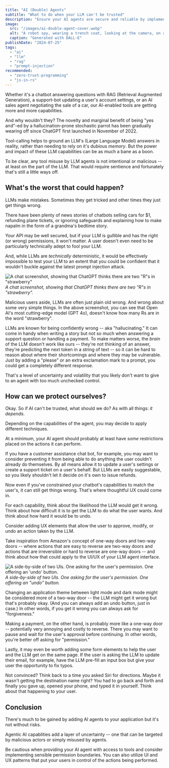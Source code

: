 ```yaml
---
title: "AI (Double) Agents"
subtitle: "What to do when your LLM can't be trusted"
description: "Ensure your AI agents are secure and reliable by implementing sensible restrictions, permission boundaries, and thoughtful UX to mitigate risks associated with LLM errors and vulnerabilities."
image:
  src: "/images/ai-double-agent-cover.webp"
  alt: "A robot spy, wearing a trench coat, looking at the camera, on a gray city street, surrounded by people."
  caption: "Generated with DALL-E"
publishDate: "2024-07-25"
tags:
  - "ai"
  - "llm" 
  - "rag"
  - "prompt-injection"
recommended:
  - "zero-trust-programming"
  - "js-in-rs"
---
```



Whether it's a chatbot answering questions with RAG (Retrieval Augmented Generation), a support-bot updating a user's account settings, or an AI sales agent negotiating the sale of a car, our AI-enabled tools are getting more and more capabilities.

And why wouldn't they? The novelty and marginal benefit of being "yes and"-ed by a hallucination-prone stochastic parrot has been gradually wearing off since ChatGPT first launched in November of 2022.

Tool-calling helps to ground an LLM's (Large Language Model) answers in reality, rather than needing to rely on it's dubious _memory_. But the power and impact of these LLM capabilities can be as much a bane as a boon.

To be clear, any tool misuse by LLM agents is not intentional or malicious -- at least on the part of the LLM. That would require sentience and fortunately that's still a little ways off.

## What's the worst that could happen?

LLMs make mistakes. Sometimes they get tricked and other times they just get things wrong.

There have been plenty of news stories of chatbots selling cars for $1, refunding plane tickets, or ignoring safeguards and explaining how to make napalm in the form of a grandma's bedtime story.

Your API may be well secured, but if your LLM is gullible and has the right (or wrong) permissions, it won't matter. A user doesn't even need to be particularly technically adept to fool your LLM.

And, while LLMs are _technically_ deterministic, it would be effectively impossible to test your LLM to an extent that you could be confident that it wouldn't buckle against the latest prompt injection attack.

![A chat screenshot, showing that ChatGPT thinks there are two "R"s in "strawberry"](/images/ada-chatgpt-count-rs-in-strawberry.png)
_A chat screenshot, showing that ChatGPT thinks there are two "R"s in "strawberry"._

Malicious users aside, LLMs are often just plain old wrong. And wrong about some very simple things. In the above screenshot, you can see that Open AI's most cutting-edge model (GPT 4o), doesn't know how many Rs are in the word "strawberry".

LLMs are known for being confidently wrong -- aka "hallucinating." It can come in handy when writing a story but not so much when answering a support question or handling a payment. To make matters worse, the _brain_ of the LLM doesn't work like ours -- they're not thinking of an answer, they're predicting the next token in a string of text -- so it can be hard to reason about where their shortcomings and where they may be vulnerable. Just by adding a "please" or an extra exclamation mark to a prompt, you could get a completely different response.

That's a level of uncertainty and volatility that you likely don't want to give to an agent with too much unchecked control.

## How can we protect ourselves?

Okay. So if AI can't be trusted, what should we do? As with all things: _it depends_.

Depending on the capabilities of the agent, you may decide to apply different techniques.

At a minimum, your AI agent should probably at least have _some_ restrictions placed on the actions it can perform.

If you have a customer assistance chat bot, for example, you may want to consider preventing it from being able to do anything the user couldn't already do themselves. By all means allow it to update a user's settings or create a support ticket on a user's behalf. But LLMs are easily suggestable, so you likely shouldn't let it decide on it's own to issue refunds.

Now even if you've constrained your chatbot's capabilities to match the user's, it can still get things wrong. That's where thoughtful UX could come in.

For each capability, think about the likelihood the LLM would get it wrong. Think about how difficult it is to get the LLM to do what the user wants. And think about how hard it would be to undo.

Consider adding UX elements that allow the user to approve, modify, or undo an action taken by the LLM.

Take inspiration from Amazon's concept of one-way doors and two-way doors -- where actions that are easy to reverse are two-way doors and actions that are irreversible or hard to reverse are one-way doors -- and think about how that could apply to the UI/UX of your LLM agent interface.

![A side-by-side of two UIs. One asking for the user's permission. One offering an 'undo' button.](/images/ada-permission-vs-forgiveness.png)
_A side-by-side of two UIs. One asking for the user's permission. One offering an "undo" button._

Changing an application theme between light mode and dark mode might be considered more of a two-way door -- the LLM might get it wrong but that's probably okay. (And you can always add an undo button, just in case.) In other words, if you get it wrong you can always ask for "forgiveness."

Making a payment, on the other hand, is probably more like a one-way door -- potentially very annoying and costly to reverse. There you may want to pause and wait for the user's approval before continuing. In other words, you're better off asking for "permission."

Lastly, it may even be worth adding some form elements to help the user and the LLM get on the same page. If the user is asking the LLM to update their email, for example, have the LLM pre-fill an input box but give your user the opportunity to fix typos.

Not convinced? Think back to a time you asked Siri for directions. Maybe it wasn't getting the destination name right? You had to go back and forth and finally you gave up, opened your phone, and typed it in yourself. Think about that happening to your user.

## Conclusion

There's much to be gained by adding AI agents to your application but it's not without risks.

Agentic AI capablities add a layer of uncertainty -- one that can be targeted by malicious actors or simply misused by agents.

Be cautious when providing your AI agent with access to tools and consider implementing sensible permission boundaries. You can also utilize UI and UX patterns that put your users in control of the actions being performed.

